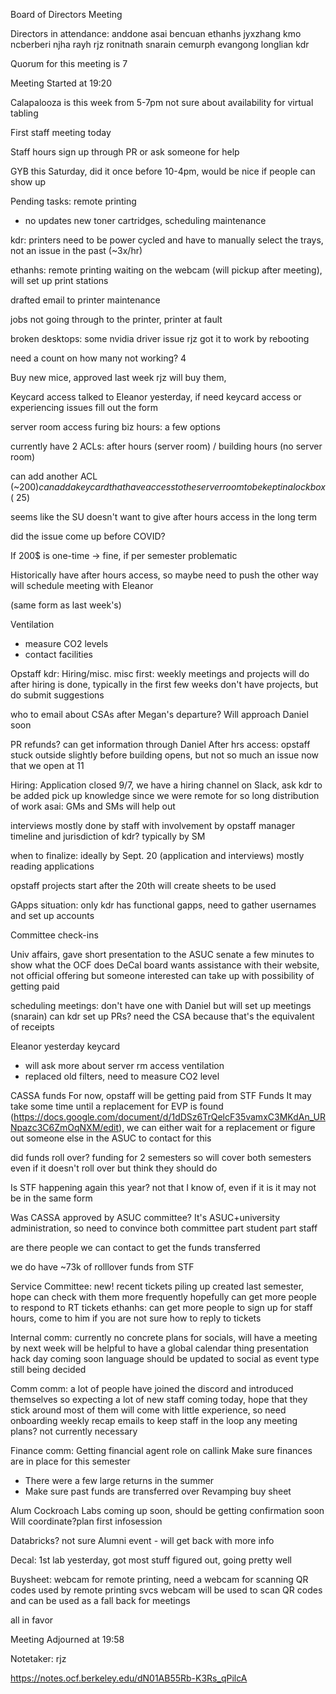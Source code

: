 Board of Directors Meeting

Directors in attendance:
anddone
asai
bencuan
ethanhs
jyxzhang
kmo
ncberberi
njha
rayh
rjz
ronitnath
snarain
cemurph
evangong
longlian
kdr



Quorum for this meeting is 7

Meeting Started at 19:20

Calapalooza is this week from 5-7pm
not sure about availability for virtual tabling

First staff meeting today

Staff hours sign up through PR or ask someone for help

GYB this Saturday, did it once before
10-4pm, would be nice if people can show up

Pending tasks:
remote printing
- no updates
new toner cartridges, scheduling maintenance

kdr: printers need to be power cycled and have to manually select the trays, not an issue in the past
(~3x/hr)

ethanhs: remote printing waiting on the webcam (will pickup after meeting), will set up print stations

drafted email to printer maintenance

jobs not going through to the printer, printer at fault

broken desktops:
some nvidia driver issue
rjz got it to work by rebooting

need a count on how many not working? 4

Buy new mice, approved last week
rjz will buy them,

Keycard access
talked to Eleanor yesterday, if need keycard access or experiencing issues fill out the form

server room access furing biz hours: a few options

currently have 2 ACLs: after hours (server room) / building hours (no server room)

can add another ACL (~200$)
can add a keycard that have access to the server room to be kept in a lockbox (~$25)

seems like the SU doesn't want to give after hours access in the long term

did the issue come up before COVID?

If 200$ is one-time -> fine, if per semester problematic

Historically have after hours access, so maybe need to push the other way
will schedule meeting with Eleanor

(same form as last week's)

Ventilation
- measure CO2 levels
- contact facilities

Opstaff
kdr:
Hiring/misc.
misc first:
weekly meetings and projects will do after hiring is done, typically in the first few weeks don't have projects, but do submit suggestions

who to email about CSAs after Megan's departure? Will approach Daniel soon

PR refunds? can get information through Daniel
After hrs access: opstaff stuck outside slightly before building opens, but not so much an issue now that we open at 11

Hiring:
Application closed 9/7, we have a hiring channel on Slack, ask kdr to be added
pick up knowledge since we were remote for so long
distribution of work
asai: GMs and SMs will help out

interviews mostly done by staff with involvement by opstaff manager
timeline and jurisdiction of kdr?
typically by SM

when to finalize: ideally by Sept. 20 (application and interviews)
mostly reading applications

opstaff projects start after the 20th
will create sheets to be used

GApps situation: only kdr has functional gapps, need to gather usernames and set up accounts

Committee check-ins

Univ affairs,
gave short presentation to the ASUC senate
a few minutes to show what the OCF does
DeCal board wants assistance with their website, not official offering but someone interested can take up with possibility of getting paid

scheduling meetings: don't have one with Daniel but will set up meetings (snarain)
can kdr set up PRs?
need the CSA because that's the equivalent of receipts

Eleanor yesterday
keycard
 - will ask more about server rm access
ventilation
 - replaced old filters, need to measure CO2 level

CASSA funds
For now, opstaff will be getting paid from STF Funds
It may take some time until a replacement for EVP is found (https://docs.google.com/document/d/1dDSz6TrQelcF35vamxC3MKdAn_URNpazc3C6ZmOqNXM/edit), we can either wait for a replacement or figure out someone else in the ASUC to contact for this

did funds roll over? funding for 2 semesters so will cover both semesters even if it doesn't roll over but think they should do

Is STF happening again this year? not that I know of, even if it is it may not be in the same form

Was CASSA approved by ASUC committee? It's ASUC+university administration, so need to convince both
committee part student part staff

are there people we can contact to get the funds transferred

we do have ~73k of rolllover funds from STF

Service Committee: new!
recent tickets piling up
created last semester, hope can check with them more frequently
hopefully can get more people to respond to RT tickets
ethanhs: can get more people to sign up for staff hours, come to him if you are not sure how to reply to tickets

<a lot of people here know how to respond to tickets>

Internal comm:
currently no concrete plans for socials, will have a meeting by next week
will be helpful to have a global calendar thing
presentation hack day coming soon language should be updated to social as event type still being decided

Comm comm:
a lot of people have joined the discord and introduced themselves so expecting a lot of new staff coming today, hope that they stick around
most of them will come with little experience, so need onboarding 
weekly recap emails to keep staff in the loop
any meeting plans? not currently necessary

Finance comm:
Getting financial agent role on callink
Make sure finances are in place for this semester
 - There were a few large returns in the summer
 - Make sure past funds are transferred over
Revamping buy sheet

Alum 
Cockroach Labs coming up soon, should be getting confirmation soon
Will coordinate?plan first infosession

Databricks? not sure
Alumni event - will get back with more info

Decal: 1st lab yesterday, got most stuff figured out, going pretty well

Buysheet: webcam for remote printing, need a webcam for scanning QR codes used by remote printing svcs
webcam will be used to scan QR codes and can be used as a fall back for meetings

all in favor





Meeting Adjourned at 19:58

Notetaker: rjz

https://notes.ocf.berkeley.edu/dN01AB55Rb-K3Rs_qPilcA
